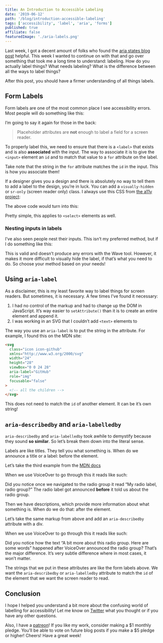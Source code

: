 ```yaml
---
title: An Introduction to Accessible Labeling
date: '2019-06-12'
path: '/blog/introduction-accessible-labeling'
tags: ['accessibility', 'label', 'aria', 'forms']
published: true
affiliate: false
featuredImage: './aria-labels.png'
---
```


Last week, I got a decent amount of folks who found the [aria states blog post](/blog/introduction-aria-states) helpful. This week I wanted to continue on with that and go over something that took me a long time to understand: labeling. How do you actually label things? What needs labeling? What is the difference between all the ways to label things?

After this post, you should have a firmer understanding of all things labels.

## Form Labels

Form labels are one of the most common place I see accessibility errors. Most people will do something like this:

<!-- ```html
<form>
  <input type="search" placeholder="Search" />
</form>
``` -->

I’m going to say it again for those in the back:

> Placeholder attributes are **not** enough to label a field for a screen reader.

To properly label this, we need to ensure that there is a `<label>` that exists and is also **associated** with the input. The way to associate it is to give the `<input>` element an `id` and to match that value to a `for` attribute on the label.

<!-- ```html
<form>
  <label for="search">Search</label>
  <input type="search" placeholder="Search" id="search" />
</form>
``` -->

Take note that the string in the `for` attribute matches the `id` in the input. This is how you associate them!

If a designer gives you a design and there is absolutely no way to tell them to add a label to the design, you’re in luck. You can add a `visually-hidden` or `sr-only` (screen reader only) class. I always use this CSS from [the a11y project](https://a11yproject.com/posts/how-to-hide-content/):

<!-- ```css
.visually-hidden {
  position: absolute !important;
  height: 1px;
  width: 1px;
  overflow: hidden;
  clip: rect(1px 1px 1px 1px); /* IE6, IE7 */
  clip: rect(1px, 1px, 1px, 1px);
}
``` -->

The above code would turn into this:

<!-- ```html
<form>
  <label class="visually-hidden" for="search">Search</label>
  <input type="search" placeholder="Search" id="search" />
</form>
``` -->

Pretty simple, this applies to `<select>` elements as well.

### Nesting inputs in labels

I’ve also seen people nest their inputs. This isn’t my preferred method, but if I do something like this:

<!-- ```html
<form>
  <label>
    Search:
    <input type="search" />
  </label>
</form>
``` -->

This is valid and doesn’t produce any errors with the Wave tool. However, it makes it more difficult to visually hide the label, if that’s what you need to do. So choose your method based on your needs!

## Using `aria-label`

As a disclaimer, this is my least favorite way to label things for screen readers. But sometimes, it is necessary. A few times I’ve found it necessary:

1. I had no control of the markup and had to change up the DOM in JavaScript. It’s way easier to `setAttribute()` than it is to create an entire element and append it.
1. I was working in an SVG that I couldn’t add `<text>` elements to

The way you use an `aria-label` is to put the string in the attribute. For example, I found this on the MDN site:

```html
<svg
  class="icon icon-github"
  xmlns="http://www.w3.org/2000/svg"
  width="24"
  height="28"
  viewBox="0 0 24 28"
  aria-label="GitHub"
  role="img"
  focusable="false"
>
  <!-- all the children -->
</svg>
```

This does not need to match the `id` of another element. It can be it’s own string!

## `aria-describedby` and `aria-labelledby`

`aria-describedby` and `aria-labelledby` took awhile to demystify because they sound **so similar**. So let’s break them down into the literal sense.

Labels are like titles. They tell you what something is. When do we announce a title or a label: before the element.

Let’s take the third example from the [MDN docs](https://developer.mozilla.org/en-US/docs/Web/Accessibility/ARIA/ARIA_Techniques/Using_the_aria-labelledby_attribute)

<!-- ```html
<div id="radio_label">My radio label</div>
<ul role="radiogroup" aria-labelledby="radio_label">
  <li role="radio">Item #1</li>
  <li role="radio">Item #2</li>
  <li role="radio">Item #3</li>
</ul>
``` -->

When we use VoiceOver to go through this it reads like such:

<!--INSERT VIDEO-->

Did you notice once we navigated to the radio group it read “My radio label, radio group?” The radio label got announced **before** it told us about the radio group.

Then we have descriptions, which provide more information about what something is. When do we do that: after the element.

Let’s take the same markup from above and add an `aria-describedby` attribute with a div.

<!-- ```html
<div id="radio_label">My radio label</div>
<ul
  role="radiogroup"
  aria-labelledby="radio_label"
  aria-describedby="radio_desc"
>
  <li role="radio">Item #1</li>
  <li role="radio">Item #2</li>
  <li role="radio">Item #3</li>
</ul>
<div id="radio_desc">
  A bit more about this radio group. Here are some words.
</div>
``` -->

When we use VoiceOver to go through this it reads like such:

<!-- ADD VIDEO -->

Did you notice how the text “A bit more about this radio group. Here are some words” happened after VoiceOver announced the radio group? That’s the major difference. It’s very subtle difference where in most cases, it won’t matter.

The strings that we put in these attributes are like the form labels above. We want the `aria-describedby` or `aria-labelledby` attribute to match the `id` of the element that we want the screen reader to read.

## Conclusion

I hope I helped you understand a bit more about the confusing world of labelling for accessibility! Let me know on [Twitter](https://twitter.com/LittleKope) what you thought or if you have any other questions.

Also, I have a [patreon](https://www.patreon.com/a11ywithlindsey)! If you like my work, consider making a $1 monthly pledge. You’ll be able to vote on future blog posts if you make a \$5 pledge or higher! Cheers! Have a great week!
